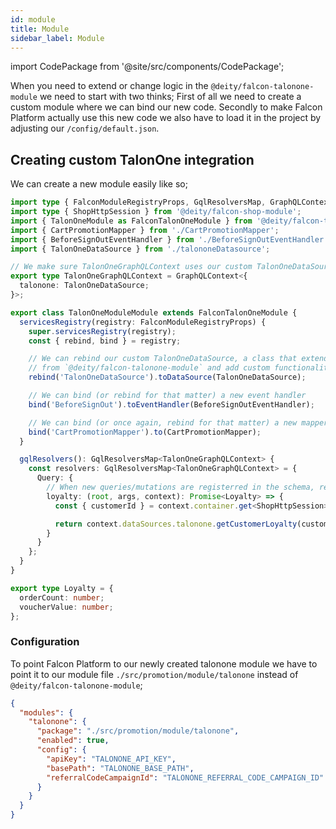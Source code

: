 ```yaml
---
id: module
title: Module
sidebar_label: Module
---
```


import CodePackage from '@site/src/components/CodePackage';

<CodePackage name="@deity/falcon-talonone-module" />


When you need to extend or change logic in the `@deity/falcon-talonone-module` we need to start with two thinks; First of all we need to create a custom module where we can bind our new code. Secondly to make Falcon Platform actually use this new code we also have to load it in the project by adjusting our `/config/default.json`.

## Creating custom TalonOne integration

We can create a new module easily like so;

```ts
import type { FalconModuleRegistryProps, GqlResolversMap, GraphQLContext } from '@deity/falcon-server-env';
import type { ShopHttpSession } from '@deity/falcon-shop-module';
import { TalonOneModule as FalconTalonOneModule } from '@deity/falcon-talonone-module';
import { CartPromotionMapper } from './CartPromotionMapper';
import { BeforeSignOutEventHandler } from './BeforeSignOutEventHandler';
import { TalonOneDataSource } from './talononeDatasource';

// We make sure TalonOneGraphQLContext uses our custom TalonOneDataSource instead of the default.
export type TalonOneGraphQLContext = GraphQLContext<{
  talonone: TalonOneDataSource;
}>;

export class TalonOneModuleModule extends FalconTalonOneModule {
  servicesRegistry(registry: FalconModuleRegistryProps) {
    super.servicesRegistry(registry);
    const { rebind, bind } = registry;

    // We can rebind our custom TalonOneDataSource, a class that extends the TalonOneDataSource
    // from `@deity/falcon-talonone-module` and add custom functionalities
    rebind('TalonOneDataSource').toDataSource(TalonOneDataSource);

    // We can bind (or rebind for that matter) a new event handler
    bind('BeforeSignOut').toEventHandler(BeforeSignOutEventHandler);

    // We can bind (or once again, rebind for that matter) a new mapper, which is a basic `@injectable()` class
    bind('CartPromotionMapper').to(CartPromotionMapper);
  }

  gqlResolvers(): GqlResolversMap<TalonOneGraphQLContext> {
    const resolvers: GqlResolversMap<TalonOneGraphQLContext> = {
      Query: {
        // When new queries/mutations are registerred in the schema, resolvers can be added like so.
        loyalty: (root, args, context): Promise<Loyalty> => {
          const { customerId } = context.container.get<ShopHttpSession>('ShopHttpSession');

          return context.dataSources.talonone.getCustomerLoyalty(customerId);
        }
      }
    };
  }
}

export type Loyalty = {
  orderCount: number;
  voucherValue: number;
};
```

### Configuration

To point Falcon Platform to our newly created talonone module we have to point it to our module file `./src/promotion/module/talonone` instead of `@deity/falcon-talonone-module`;

```json
{
  "modules": {
    "talonone": {
      "package": "./src/promotion/module/talonone",
      "enabled": true,
      "config": {
        "apiKey": "TALONONE_API_KEY",
        "basePath": "TALONONE_BASE_PATH",
        "referralCodeCampaignId": "TALONONE_REFERRAL_CODE_CAMPAIGN_ID"
      }
    }
  }
}
```
